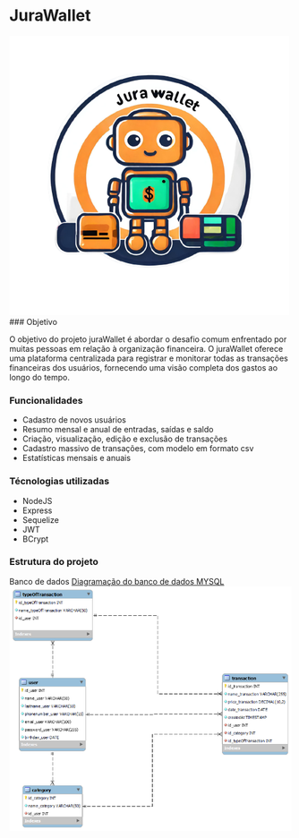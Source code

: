 # JuraWallet
<img src="logo-jurawallet.png">
### Objetivo

O objetivo do projeto juraWallet é abordar o desafio comum enfrentado por muitas pessoas em relação à organização financeira. O juraWallet oferece uma plataforma centralizada para registrar e monitorar todas as transações financeiras dos usuários, fornecendo uma visão completa dos gastos ao longo do tempo.

### Funcionalidades

- Cadastro de novos usuários
- Resumo mensal e anual de entradas, saídas e saldo
- Criação, visualização, edição e exclusão de transações
- Cadastro massivo de transações, com modelo em formato csv
- Estatísticas mensais e anuais

### Técnologias utilizadas

- NodeJS
- Express
- Sequelize
- JWT
- BCrypt

### **Estrutura do projeto**
Banco de dados
[Diagramação do banco de dados MYSQL](https://raw.githubusercontent.com/luizjurazek/juraWallet-v2/main/banco-jurawallet.png)
<img src="banco-jurawallet.png">